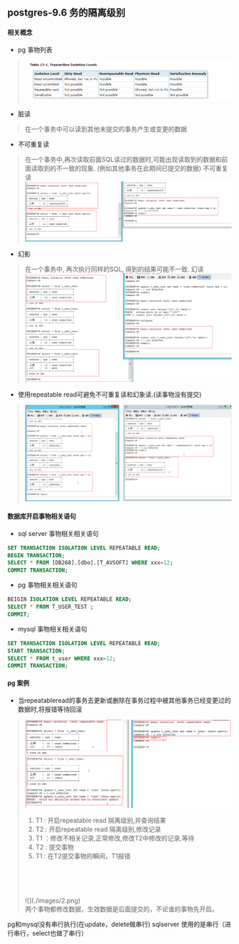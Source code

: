 ## postgres-9.6 务的隔离级别

#### 相关概念

* pg 事物列表
>![](./images/pg-table.png)

* 脏读
> 在一个事务中可以读到其他未提交的事务产生或变更的数据

* 不可重复读
> 在一个事务中,再次读取前面SQL读过的数据时,可能出现读取到的数据和前面读取到的不一致的现象. (例如其他事务在此期间已提交的数据)
> 不可重复读
![](./images/read-commited-repat.png)


* 幻影
> 在一个事务中, 再次执行同样的SQL, 得到的结果可能不一致.
> 幻读
![](./images/read-commited-phantom.png)


* 使用repeatable read可避免不可重复读和幻象读.(读事物没有提交)
>![](./images/repeatable-read.png)

#### 数据库开启事物相关语句

* sql server 事物相关相关语句

```sql
SET TRANSACTION ISOLATION LEVEL REPEATABLE READ;
BEGIN TRANSACTION;
SELECT * FROM [DB268].[dbo].[T_AVSOFT] WHERE xxx=12;
COMMIT TRANSACTION;
```

* pg 事物相关相关语句

```sql
BEIGIN ISOLATION LEVEL REPEATABLE READ;
SELECT * FROM T_USER_TEST ;
COMMIT;
```

* mysql 事物相关相关语句
```sql
SET TRANSACTION ISOLATION LEVEL REPEATABLE READ;
START TRANSACTION;
SELECT * FROM t_user WHERE xxx=12;
COMMIT TRANSACTION;
```

#### pg 案例

* 当repeatableread的事务去更新或删除在事务过程中被其他事务已经变更过的数据时,将报错等待回滚
> ![](./images/1.png)<br/>
> 1. T1 : 开启repeatable read 隔离级别,并查询结果<br/>
> 2. T2 : 开启repeatable read 隔离级别,修改记录<br/>
> 3. T1 ：修改不相关记录,正常修改,修改T2中修改的记录,等待<br/>
> 4. T2 : 提交事物<br/>
> 5. T1 : 在T2提交事物的瞬间，T1报错<br/>
> <br/>
> <br/>
> <br/>
> <br/>
> ![](./images/2.png)<br/>
> 两个事物都修改数据，生效数据是后面提交的，不论谁的事物先开启。


pg和mysql没有串行执行(在update，delete做串行)
sqlserver 使用的是串行（进行串行，select也做了串行）